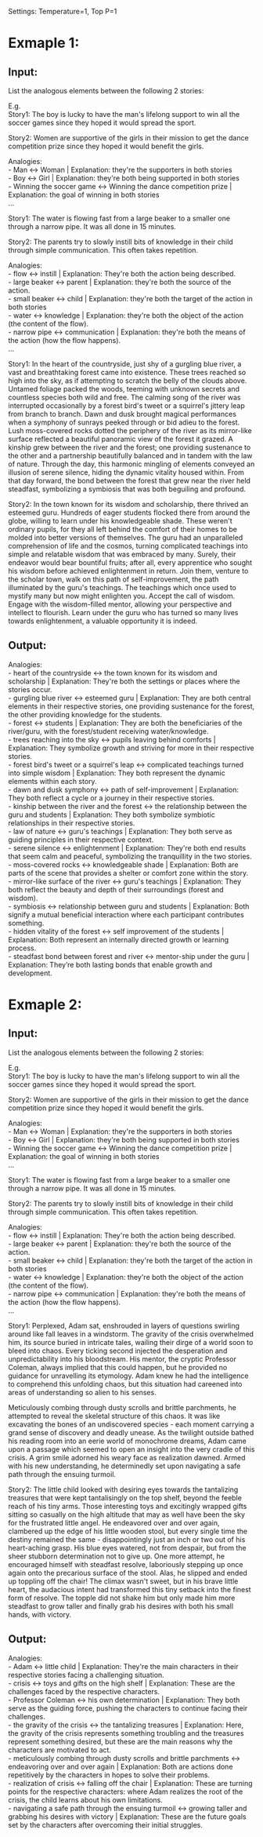 Settings: Temperature=1, Top P=1
# Exmaple 1:
## Input:

List the analogous elements between the following 2 stories:

E.g.\
Story1: The boy is lucky to have the man's lifelong support to win all the soccer games since they hoped it would spread the sport.

Story2: Women are supportive of the girls in their mission to get the dance competition prize since they hoped it would benefit the girls.

Analogies: \
 \- Man <-> Woman | Explanation: they're the supporters in both stories \
 \- Boy <-> Girl | Explanation: they're both being supported in both stories \
 \- Winning the soccer game <-> Winning the dance competition prize | Explanation: the goal of winning in both stories \
...

Story1: The water is flowing fast from a large beaker to a smaller one through a narrow pipe. It was all done in 15 minutes. 

Story2: The parents try to slowly instill bits of knowledge in their child through simple communication. This often takes repetition. 

Analogies: \
\- flow <-> instill | Explanation: They're both the action being described.\
 \- large beaker <-> parent | Explanation: they're both the source of the action.\
 \- small beaker <-> child | Explanation: they're both the target of the action in both stories \
 \- water <->  knowledge | Explanation: they're both the object of the action (the content of the flow).\
 \- narrow pipe <-> communication | Explanation: they're both the means of the action (how the flow happens).\
 ...

Story1: In the heart of the countryside, just shy of a gurgling blue river, a vast and breathtaking forest came into existence. These trees reached so high into the sky, as if attempting to scratch the belly of the clouds above. Untamed foliage packed the woods, teeming with unknown secrets and countless species both wild and free. The calming song of the river was interrupted occasionally by a forest bird's tweet or a squirrel's jittery leap from branch to branch. Dawn and dusk brought magical performances when a symphony of sunrays peeked through or bid adieu to the forest. Lush moss-covered rocks dotted the periphery of the river as its mirror-like surface reflected a beautiful panoramic view of the forest it grazed. A kinship grew between the river and the forest; one providing sustenance to the other and a partnership beautifully balanced and in tandem with the law of nature. Through the day, this harmonic mingling of elements conveyed an illusion of serene silence, hiding the dynamic vitality housed within. From that day forward, the bond between the forest that grew near the river held steadfast, symbolizing a symbiosis that was both beguiling and profound.

Story2: In the town known for its wisdom and scholarship, there thrived an esteemed guru. Hundreds of eager students flocked there from around the globe, willing to learn under his knowledgeable shade. These weren't ordinary pupils, for they all left behind the comfort of their homes to be molded into better versions of themselves. The guru had an unparalleled comprehension of life and the cosmos, turning complicated teachings into simple and relatable wisdom that was embraced by many. Surely, their endeavor would bear bountiful fruits; after all, every apprentice who sought his wisdom before achieved enlightenment in return. Join them, venture to the scholar town, walk on this path of self-improvement, the path illuminated by the guru's teachings. The teachings which once used to mystify many but now might enlighten you. Accept the call of wisdom. Engage with the wisdom-filled mentor, allowing your perspective and intellect to flourish. Learn under the guru who has turned so many lives towards enlightenment, a valuable opportunity it is indeed.

## Output:

Analogies: \
 \- heart of the countryside <-> the town known for its wisdom and scholarship | Explanation: They're both the settings or places where the stories occur.\
 \- gurgling blue river <-> esteemed guru | Explanation: They are both central elements in their respective stories, one providing sustenance for the forest, the other providing knowledge for the students.\
 \- forest <-> students | Explanation: They are both the beneficiaries of the river/guru, with the forest/student receiving water/knowledge.\
 \- trees reaching into the sky <-> pupils leaving behind comforts | Explanation: They symbolize growth and striving for more in their respective stories.\
 \- forest bird's tweet or a squirrel's leap <-> complicated teachings turned into simple wisdom | Explanation: They both represent the dynamic elements within each story.\
 \- dawn and dusk symphony <-> path of self-improvement | Explanation: They both reflect a cycle or a journey in their respective stories.\
 \- kinship between the river and the forest <-> the relationship between the guru and students | Explanation: They both symbolize symbiotic relationships in their respective stories.\
 \- law of nature <-> guru's teachings | Explanation: They both serve as guiding principles in their respective context.\
 \- serene silence <-> enlightenment | Explanation: They're both end results that seem calm and peaceful, symbolizing the tranquillity in the two stories. \
\- moss-covered rocks <-> knowledgeable shade | Explanation: Both are parts of the scene that provides a shelter or comfort zone within the story. \
\- mirror-like surface of the river <-> guru's teachings | Explanation: They both reflect the beauty and depth of their surroundings (forest and wisdom). \
\- symbiosis <-> relationship between guru and students | Explanation: Both signify a mutual beneficial interaction where each participant contributes something. \
\- hidden vitality of the forest <-> self improvement of the students | Explanation: Both represent an internally directed growth or learning process. \
\- steadfast bond between forest and river <-> mentor-ship under the guru | Explanation: They’re both lasting bonds that enable growth and development.

# Exmaple 2:
## Input:

List the analogous elements between the following 2 stories:

E.g.\
Story1: The boy is lucky to have the man's lifelong support to win all the soccer games since they hoped it would spread the sport.

Story2: Women are supportive of the girls in their mission to get the dance competition prize since they hoped it would benefit the girls.

Analogies: \
 \- Man <-> Woman | Explanation: they're the supporters in both stories \
 \- Boy <-> Girl | Explanation: they're both being supported in both stories \
 \- Winning the soccer game <-> Winning the dance competition prize | Explanation: the goal of winning in both stories \
...

Story1: The water is flowing fast from a large beaker to a smaller one through a narrow pipe. It was all done in 15 minutes. 

Story2: The parents try to slowly instill bits of knowledge in their child through simple communication. This often takes repetition. 

Analogies: \
\- flow <-> instill | Explanation: They're both the action being described.\
 \- large beaker <-> parent | Explanation: they're both the source of the action.\
 \- small beaker <-> child | Explanation: they're both the target of the action in both stories \
 \- water <->  knowledge | Explanation: they're both the object of the action (the content of the flow).\
 \- narrow pipe <-> communication | Explanation: they're both the means of the action (how the flow happens).\
 ...

Story1: Perplexed, Adam sat, enshrouded in layers of questions swirling around like fall leaves in a windstorm. The gravity of the crisis overwhelmed him, its source buried in intricate tales, wailing their dirge of a world soon to bleed into chaos. Every ticking second injected the desperation and unpredictability into his bloodstream. His mentor, the cryptic Professor Coleman, always implied that this could happen, but he provided no guidance for unravelling its etymology. Adam knew he had the intelligence to comprehend this unfolding chaos, but this situation had careened into areas of understanding so alien to his senses.

Meticulously combing through dusty scrolls and brittle parchments, he attempted to reveal the skeletal structure of this chaos. It was like excavating the bones of an undiscovered species - each moment carrying a grand sense of discovery and deadly unease. As the twilight outside bathed his reading room into an eerie world of monochrome dreams, Adam came upon a passage which seemed to open an insight into the very cradle of this crisis. A grim smile adorned his weary face as realization dawned. Armed with his new understanding, he determinedly set upon navigating a safe path through the ensuing turmoil.

Story2: The little child looked with desiring eyes towards the tantalizing treasures that were kept tantalisingly on the top shelf, beyond the feeble reach of his tiny arms. Those interesting toys and excitingly wrapped gifts sitting so casually on the high altitude that may as well have been the sky for the frustrated little angel. He endeavored over and over again, clambered up the edge of his little wooden stool, but every single time the destiny remained the same - disappointingly just an inch or two out of his heart-aching grasp. His blue eyes watered, not from despair, but from the sheer stubborn determination not to give up. One more attempt, he encouraged himself with steadfast resolve, laboriously stepping up once again onto the precarious surface of the stool. Alas, he slipped and ended up toppling off the chair! The climax wasn't sweet, but in his brave little heart, the audacious intent had transformed this tiny setback into the finest form of resolve. The topple did not shake him but only made him more steadfast to grow taller and finally grab his desires with both his small hands, with victory.

## Output:

Analogies: \
 \- Adam <-> little child | Explanation: They're the main characters in their respective stories facing a challenging situation.\
 \- crisis <-> toys and gifts on the high shelf | Explanation: These are the challenges faced by the respective characters.\
 \- Professor Coleman <-> his own determination | Explanation: They both serve as the guiding force, pushing the characters to continue facing their challenges.\
 \- the gravity of the crisis <-> the tantalizing treasures | Explanation: Here, the gravity of the crisis represents something troubling and the treasures represent something desired, but these are the main reasons why the characters are motivated to act.\
 \- meticulously combing through dusty scrolls and brittle parchments <-> endeavoring over and over again | Explanation: Both are actions done repetitively by the characters in hopes to solve their problems.\
 \- realization of crisis <-> falling off the chair | Explanation: These are turning points for the respective characters: where Adam realizes the root of the crisis, the child learns about his own limitations.\
 \- navigating a safe path through the ensuing turmoil <-> growing taller and grabbing his desires with victory | Explanation: These are the future goals set by the characters after overcoming their initial struggles.